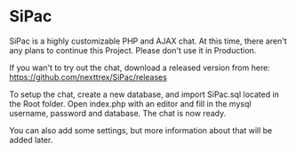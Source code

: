 SiPac
=====

SiPac is a highly customizable PHP and AJAX chat. At this time, there aren't any plans to continue this Project. Please don't use it in Production.

If you wan't to try out the chat, download a released version from here: https://github.com/nexttrex/SiPac/releases

To setup the chat, create a new database, and import SiPac.sql located in the Root folder.
Open index.php with an editor and fill in the mysql username, password and database.
The chat is now ready.

You can also add some settings, but more information about that will be added later.
